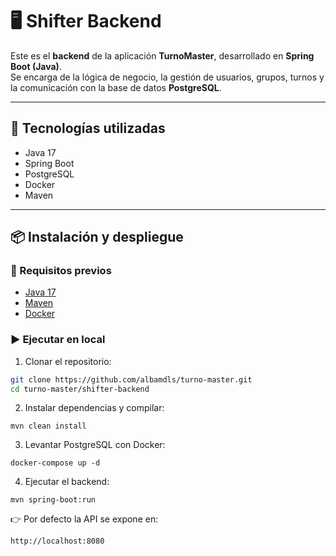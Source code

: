 # 🖥️ Shifter Backend

Este es el **backend** de la aplicación **TurnoMaster**, desarrollado en **Spring Boot (Java)**.  
Se encarga de la lógica de negocio, la gestión de usuarios, grupos, turnos y la comunicación con la base de datos **PostgreSQL**.

---

## 🚀 Tecnologías utilizadas
- Java 17
- Spring Boot
- PostgreSQL
- Docker
- Maven

---

## 📦 Instalación y despliegue

### 🔧 Requisitos previos
- [Java 17](https://adoptium.net/)
- [Maven](https://maven.apache.org/)
- [Docker](https://www.docker.com/)

### ▶️ Ejecutar en local

1. Clonar el repositorio:
 ```bash
 git clone https://github.com/albamdls/turno-master.git
 cd turno-master/shifter-backend
 ```

2. Instalar dependencias y compilar:
```
mvn clean install
```

3. Levantar PostgreSQL con Docker:
```
docker-compose up -d
```

4. Ejecutar el backend:
```
mvn spring-boot:run
```

👉 Por defecto la API se expone en:
```
http://localhost:8080
```
